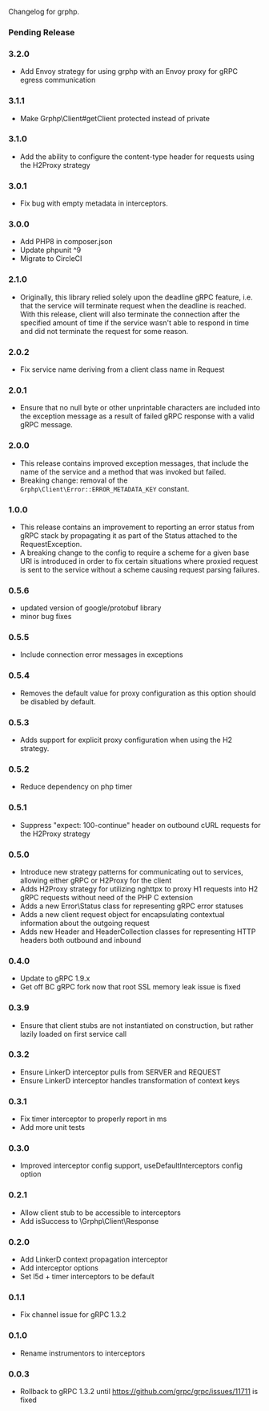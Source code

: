 Changelog for grphp.

### Pending Release

### 3.2.0

* Add Envoy strategy for using grphp with an Envoy proxy for gRPC egress communication

### 3.1.1

* Make Grphp\Client#getClient protected instead of private

### 3.1.0

* Add the ability to configure the content-type header for requests using the H2Proxy strategy

### 3.0.1

* Fix bug with empty metadata in interceptors.

### 3.0.0

* Add PHP8 in composer.json
* Update phpunit ^9
* Migrate to CircleCI

### 2.1.0

* Originally, this library relied solely upon the deadline gRPC feature, i.e. that the service will terminate request
  when the deadline is reached. With this release, client will also terminate the connection after the specified 
  amount of time if the service wasn't able to respond in time and did not terminate the request for some reason.

### 2.0.2

* Fix service name deriving from a client class name in Request

### 2.0.1

* Ensure that no null byte or other unprintable characters are included into the exception message as a result of 
  failed gRPC response with a valid gRPC message.

### 2.0.0

* This release contains improved exception messages, that include the name of the service and a method that was
  invoked but failed.
* Breaking change: removal of the `Grphp\Client\Error::ERROR_METADATA_KEY` constant.

### 1.0.0

* This release contains an improvement to reporting an error status from gRPC stack by propagating it as part of the 
  Status attached to the RequestException.
* A breaking change to the config to require a scheme for a given base URI is introduced in order to fix certain 
  situations where proxied request is sent to the service without a scheme causing request parsing failures.

### 0.5.6

* updated version of google/protobuf library
* minor bug fixes

### 0.5.5

* Include connection error messages in exceptions

### 0.5.4

* Removes the default value for proxy configuration as this option should be disabled by default.

### 0.5.3

* Adds support for explicit proxy configuration when using the H2 strategy.

### 0.5.2

* Reduce dependency on php timer

### 0.5.1

* Suppress "expect: 100-continue" header on outbound cURL requests for the H2Proxy strategy

### 0.5.0

* Introduce new strategy patterns for communicating out to services, allowing either gRPC or H2Proxy for the client
* Adds H2Proxy strategy for utilizing nghttpx to proxy H1 requests into H2 gRPC requests without need of the PHP C
extension
* Adds a new Error\Status class for representing gRPC error statuses
* Adds a new client request object for encapsulating contextual information about the outgoing request
* Adds new Header and HeaderCollection classes for representing HTTP headers both outbound and inbound  

### 0.4.0

* Update to gRPC 1.9.x
* Get off BC gRPC fork now that root SSL memory leak issue is fixed

### 0.3.9

* Ensure that client stubs are not instantiated on construction, but rather lazily loaded on first service call

### 0.3.2

* Ensure LinkerD interceptor pulls from SERVER and REQUEST
* Ensure LinkerD interceptor handles transformation of context keys

### 0.3.1

* Fix timer interceptor to properly report in ms
* Add more unit tests

### 0.3.0

* Improved interceptor config support, useDefaultInterceptors config option

### 0.2.1

* Allow client stub to be accessible to interceptors
* Add isSuccess to \Grphp\Client\Response

### 0.2.0

* Add LinkerD context propagation interceptor
* Add interceptor options
* Set l5d + timer interceptors to be default

### 0.1.1

* Fix channel issue for gRPC 1.3.2

### 0.1.0

* Rename instrumentors to interceptors

### 0.0.3

* Rollback to gRPC 1.3.2 until https://github.com/grpc/grpc/issues/11711 is fixed
